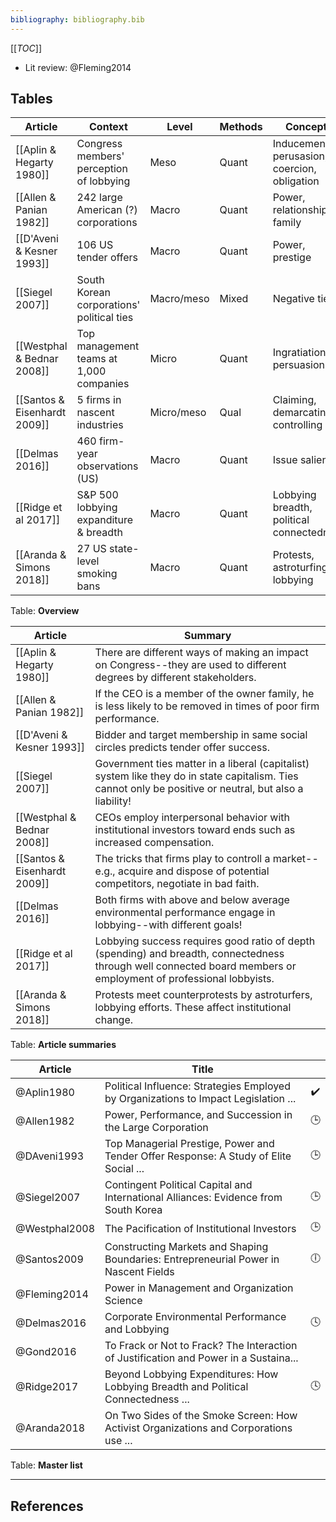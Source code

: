 ```yaml
---
bibliography: bibliography.bib
---
```


[[_TOC_]]

* Lit review: @Fleming2014

## Tables

Article                     | Context                                   | Level     | Methods   | Concepts
-----                       | ---------                                 | ---       | ---       | ---------
[[Aplin & Hegarty 1980]]    | Congress members' perception of lobbying  | Meso      | Quant     | Inducement, perusasion, coercion, obligation
[[Allen & Panian 1982]]     | 242 large American (?) corporations       | Macro     | Quant     | Power, relationships, family
[[D'Aveni & Kesner 1993]]   | 106 US tender offers                      | Macro     | Quant     | Power, prestige
[[Siegel 2007]]             | South Korean corporations' political ties | Macro/meso| Mixed     | Negative ties
[[Westphal & Bednar 2008]]  | Top management teams at 1,000 companies   | Micro     | Quant     | Ingratiation, persuasion
[[Santos & Eisenhardt 2009]]| 5 firms in nascent industries             | Micro/meso| Qual      | Claiming, demarcating, controlling
[[Delmas 2016]]             | 460 firm-year observations (US)           | Macro     | Quant     | Issue salience
[[Ridge et al 2017]]        | S&P 500 lobbying expanditure & breadth    | Macro     | Quant     | Lobbying breadth, political connectedness
[[Aranda & Simons 2018]]    | 27 US state-level smoking bans            | Macro     | Quant     | Protests, astroturfing lobbying
Table: **Overview**

Article                     | Summary
---                         | ------------
[[Aplin & Hegarty 1980]]    | There are different ways of making an impact on Congress--they are used to different degrees by different stakeholders.
[[Allen & Panian 1982]]     | If the CEO is a member of the owner family, he is less likely to be removed in times of poor firm performance.
[[D'Aveni & Kesner 1993]]   | Bidder and target membership in same social circles predicts tender offer success.
[[Siegel 2007]]             | Government ties matter in a liberal (capitalist) system like they do in state capitalism. Ties cannot only be positive or neutral, but also a liability!
[[Westphal & Bednar 2008]]  | CEOs employ interpersonal behavior with institutional investors toward ends such as increased compensation.
[[Santos & Eisenhardt 2009]]| The tricks that firms play to controll a market--e.g., acquire and dispose of potential competitors, negotiate in bad faith.
[[Delmas 2016]]             | Both firms with above and below average environmental performance engage in lobbying--with different goals!
[[Ridge et al 2017]]        | Lobbying success requires good ratio of depth (spending) and breadth, connectedness through well connected board members or employment of professional lobbyists.
[[Aranda & Simons 2018]]    | Protests meet counterprotests by astroturfers, lobbying efforts. These affect institutional change.
Table: **Article summaries**

Article         | Title                                                                                 | </br>
------------    | -----------------------------                                                         | :-:
@Aplin1980      | Political Influence: Strategies Employed by Organizations to Impact Legislation ...   | :heavy_check_mark:
@Allen1982      | Power, Performance, and Succession in the Large Corporation                           | :clock3:
@DAveni1993     | Top Managerial Prestige, Power and Tender Offer Response: A Study of Elite Social ... | :clock3:
@Siegel2007     | Contingent Political Capital and International Alliances: Evidence from South Korea   | :clock3:
@Westphal2008   | The Pacification of Institutional Investors                                           | :clock3:
@Santos2009     | Constructing Markets and Shaping Boundaries: Entrepreneurial Power in Nascent Fields  | :clock6:
@Fleming2014    | Power in Management and Organization Science                                          | 
@Delmas2016     | Corporate Environmental Performance and Lobbying                                      | :clock4:
@Gond2016       | To Frack or Not to Frack? The Interaction of Justification and Power in a Sustaina... | 
@Ridge2017      | Beyond Lobbying Expenditures: How Lobbying Breadth and Political Connectedness ...    | :clock4:
@Aranda2018     | On Two Sides of the Smoke Screen: How Activist Organizations and Corporations use ... |
Table: **Master list**

---

## References